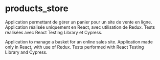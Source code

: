 # products_store

Application permettant de gérer un panier pour un site de vente en ligne.
Application réalisée uniquement en React, avec utilisation de Redux.
Tests réalisées avec React Testing Library et Cypress.

Application to manage a basket for an online sales site.
Application made only in React, with use of Redux.
Tests performed with React Testing Library and Cypress.
